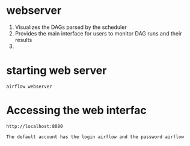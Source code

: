# webserver

1. Visualizes the DAGs parsed by the scheduler
2. Provides the main interface for users to monitor DAG runs 
and their results
3. 

#   starting web server
    
    airflow webserver

#   Accessing the web interfac

    http://localhost:8080
    
    The default account has the login airflow and the password airflow


